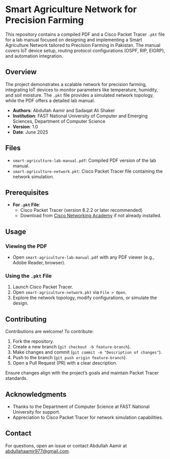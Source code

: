 # Smart Agriculture Network for Precision Farming

This repository contains a compiled PDF and a Cisco Packet Tracer `.pkt` file for a lab manual focused on designing and implementing a Smart Agriculture Network tailored to Precision Farming in Pakistan. The manual covers IoT device setup, routing protocol configurations (OSPF, RIP, EIGRP), and automation integration.

## Overview

The project demonstrates a scalable network for precision farming, integrating IoT devices to monitor parameters like temperature, humidity, and soil moisture. The `.pkt` file provides a simulated network topology, while the PDF offers a detailed lab manual.

- **Authors**: Abdullah Aamir and Sadaqat Ali Shaker
- **Institution**: FAST National University of Computer and Emerging Sciences, Department of Computer Science
- **Version**: 1.0
- **Date**: June 2025

## Files

- `smart-agriculture-lab-manual.pdf`: Compiled PDF version of the lab manual.
- `smart-agriculture-network.pkt`: Cisco Packet Tracer file containing the network simulation.

## Prerequisites

- **For `.pkt` File**:
  - Cisco Packet Tracer (version 8.2.2 or later recommended)
  - Download from [Cisco Networking Academy](https://www.netacad.com/) if not already installed.

## Usage

### Viewing the PDF
- Open `smart-agriculture-lab-manual.pdf` with any PDF viewer (e.g., Adobe Reader, browser).

### Using the `.pkt` File
1. Launch Cisco Packet Tracer.
2. Open `smart-agriculture-network.pkt` via `File > Open`.
3. Explore the network topology, modify configurations, or simulate the design.

## Contributing

Contributions are welcome! To contribute:
1. Fork the repository.
2. Create a new branch (`git checkout -b feature-branch`).
3. Make changes and commit (`git commit -m "Description of changes"`).
4. Push to the branch (`git push origin feature-branch`).
5. Open a Pull Request (PR) with a clear description.

Ensure changes align with the project’s goals and maintain Packet Tracer standards.

## Acknowledgments

- Thanks to the Department of Computer Science at FAST National University for support.
- Appreciation to Cisco Packet Tracer for network simulation capabilities.

## Contact

For questions, open an issue or contact Abdullah Aamir at [abdullahaamir977@gmail.com](mailto:abdullahaamir977@gmail.com).
